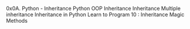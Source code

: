 0x0A. Python - Inheritance
Python
OOP
Inheritance
Inheritance
Multiple inheritance
Inheritance in Python
Learn to Program 10 : Inheritance Magic Methods
